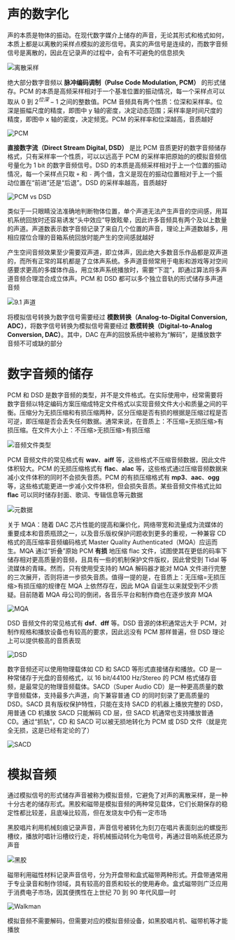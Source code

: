 # 声的数字化

声的本质是物体的振动。在现代数字媒介上储存的声音，无论其形式和格式如何，本质上都是以离散的采样点模拟的波形信号。真实的声信号是连续的，而数字音频信号是离散的，因此在记录声的过程中，会有不可避免的信息损失

![离散采样](../../assets/adc.jpg)

绝大部分数字音频以 **脉冲编码调制（Pulse Code Modulation, PCM）** 的形式储存。PCM 的本质是高频采样相对于一个基准位置的振动情况，每一个采样点可以取从 0 到 $2^{位深}-1$ 之间的整数值。PCM 音频具有两个性质：位深和采样率。位深是振幅尺度的精度，即图中 y 轴的密度，决定动态范围；采样率是时间尺度的精度，即图中 x 轴的密度，决定频宽。PCM 的采样率和位深越高，音质越好

![PCM](../../assets/pcm.jpg)

**直接数字流（Direct Stream Digital, DSD）** 是比 PCM 音质更好的数字音频储存格式，只有采样率一个性质，可以以远高于 PCM 的采样率把原始的的模拟音频信号量化为 1 bit 的数字音频信号。DSD 的本质是高频采样相对于上一个位置的振动情况，每一个采样点只取 `+` 和 `-` 两个值，含义是现在的振动位置相对于上一个振动位置在“前进”还是“后退”。DSD 的采样率越高，音质越好

![PCM vs DSD](../../assets/pcmvsdsd.webp)

类似于一只眼睛没法准确地判断物体位置，单个声道无法产生声音的空间感，用耳机系统回放时还容易诱发“头中效应”导致眩晕，因此许多音频具有两个及以上数量的声道。声道数表示数字音频记录了来自几个位置的声音，理论上声道数越多，用相应摆位合理的音箱系统回放时能产生的空间感就越好

产生空间音频效果至少需要双声道，即立体声，因此绝大多数音乐作品都是双声道的，而所有正常的耳机都是了立体声系统。多声道音频常用于电影和游戏等对空间感要求更高的多媒体作品，用立体声系统播放时，需要“下混”，即通过算法将多声道音频合理混合成立体声。PCM 和 DSD 都可以多个独立音轨的形式储存多声道音频

![9.1 声道](../../assets/multichannel.jpg)

将模拟信号转换为数字信号需要经过 **模数转换（Analog-to-Digital Conversion, ADC）**，将数字信号转换为模拟信号需要经过 **数模转换（Digital-to-Analog Conversion, DAC）**。其中，DAC 在声的回放系统中被称为“解码”，是播放数字音频不可或缺的部分

# 数字音频的储存

PCM 和 DSD 是数字音频的类型，并不是文件格式。在实际使用中，经常需要将数字音频以特定编码方案压缩成特定文件格式以实现音频文件大小和质量之间的平衡。压缩分为无损压缩和有损压缩两种，区分压缩是否有损的根据是压缩过程是否可逆，即压缩是否会丢失任何数据。通常来说，在音质上：不压缩=无损压缩>有损压缩。在文件大小上：不压缩>无损压缩>有损压缩

![音频文件类型](../../assets/audio%20format.jpg)

PCM 音频文件的常见格式有 **wav**、**aiff** 等，这些格式不压缩音频数据，因此文件体积较大。PCM 的无损压缩格式有 **flac**、**alac** 等，这些格式通过压缩音频数据来减小文件体积的同时不会损失音质。PCM 的有损压缩格式有 **mp3**、**aac**、**ogg** 等，这些格式能更进一步减小文件体积，但会损失音质。某些音频文件格式比如 **flac** 可以同时储存封面、歌词、专辑信息等元数据

![元数据](../../assets/metadata.png)

关于 MQA：随着 DAC 芯片性能的提高和廉价化，网络带宽和流量成为流媒体的重要成本和音质瓶颈之一，以及音乐版权保护问题收到更多的重视，一种兼容 CD 格式的高压缩率音频编码格式 Master Quality Authenticated（MQA）应运而生。MQA 通过“折叠”原始 PCM **有损** 地压缩 flac 文件，试图使其在更低的码率下储存相对更高质量的音频，且具有一些的机制保护文件版权，因此曾受到 Tidal 等流媒体的青睐。然而，只有使用受支持的 MQA 解码器才能对 MQA 文件进行完整的三次展开，否则将进一步损失音质。值得一提的是，在音质上：无压缩=无损压缩>有损压缩的规律在 MQA 上依然存在，因此 MQA 自诞生以来就受到不少质疑。目前随着 MQA 母公司的倒闭，各音乐平台和制作商也在逐步放弃 MQA

![MQA](../../assets/mqa.jpg)

DSD 音频文件的常见格式有 **dsf**、**dff** 等。DSD 音源的体积通常远大于 PCM，对制作规格和播放设备也有较高的要求，因此远没有 PCM 那样普遍，但 DSD 理论上可以提供极高的音质表现

![DSD](../../assets/dsd.webp)

数字音频还可以使用物理载体如 CD 和 SACD 等形式直接储存和播放。CD 是一种常储存于光盘的音频格式，以 16 bit/44100 Hz/Stereo 的 PCM 格式储存音频，是最常见的物理音频载体。SACD（Super Audio CD）是一种更高质量的数字音频载体，支持最多六声道，向下兼容普通 CD 的同时刻录了更高质量的 DSD。SACD 具有版权保护特性，只能在支持 SACD 的机器上播放完整的 DSD，用普通 CD 机播放 SACD 只能解码 CD 层，但 SACD 机通常也支持播放普通 CD。通过“抓轨”，CD 和 SACD 可以被无损地转化为 PCM 或 DSD 文件（就是完全无损，这是已经有定论的了）

![SACD](../../assets/sacd.jpg)

# 模拟音频

通过模拟信号的形式储存声音被称为模拟音频，它避免了对声的离散采样，是一种十分古老的储存形式。黑胶和磁带是模拟音频的两种常见载体，它们长期保存的稳定性都比较差，且底噪比较高，但在发烧友中仍有一定市场

黑胶唱片利用机械刻痕记录声音，声音信号被转化为刻刀在唱片表面刻出的螺旋形槽纹，播放时唱针沿槽纹行走，将机械振动转化为电信号，再通过音响系统还原为声音

![黑胶](../../assets/vinyl.jpg)

磁带利用磁性材料记录声音信号，分为开盘带和盒式磁带两种形式。开盘带通常用于专业录音和制作领域，具有较高的音质和较长的使用寿命。盒式磁带则广泛应用于消费电子市场，因其便携性在上世纪 70 到 90 年代风靡一时

![Walkman](../../assets/walkman.jpeg)

模拟音频不需要解码，但需要对应的模拟音频设备，如黑胶唱片机、磁带机等才能播放
